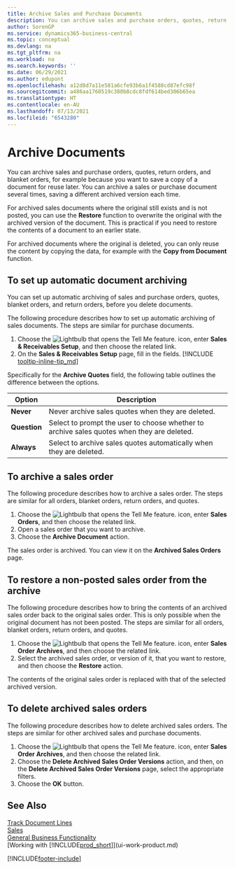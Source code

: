 ```yaml
---
title: Archive Sales and Purchase Documents
description: You can archive sales and purchase orders, quotes, return orders, and blanket orders so that you can use the archived document to recreate the document that it was archived from.
author: SorenGP
ms.service: dynamics365-business-central
ms.topic: conceptual
ms.devlang: na
ms.tgt_pltfrm: na
ms.workload: na
ms.search.keywords: ''
ms.date: 06/29/2021
ms.author: edupont
ms.openlocfilehash: a12d8d7a11e581a6cfe93b6a1f4588cd87efc98f
ms.sourcegitcommit: a486aa1760519c380b8cdc8fdf614bed306b65ea
ms.translationtype: HT
ms.contentlocale: en-AU
ms.lasthandoff: 07/13/2021
ms.locfileid: "6543280"
---
```

# <a name="archive-documents"></a>Archive Documents
You can archive sales and purchase orders, quotes, return orders, and blanket orders, for example because you want to save a copy of a document for reuse later. You can archive a sales or purchase document several times, saving a different archived version each time.

For archived sales documents where the original still exists and is not posted, you can use the **Restore** function to overwrite the original with the archived version of the document. This is practical if you need to restore the contents of a document to an earlier state.

For archived documents where the original is deleted, you can only reuse the content by copying the data, for example with the **Copy from Document** function.  

## <a name="to-set-up-automatic-document-archiving"></a>To set up automatic document archiving

You can set up automatic archiving of sales and purchase orders, quotes, blanket orders, and return orders, before you delete documents.

The following procedure describes how to set up automatic archiving of sales documents. The steps are similar for purchase documents.

1. Choose the ![Lightbulb that opens the Tell Me feature.](media/ui-search/search_small.png "Tell me what you want to do") icon, enter **Sales & Receivables Setup**, and then choose the related link.
2. On the **Sales & Receivables Setup** page, fill in the fields. [!INCLUDE [tooltip-inline-tip_md](includes/tooltip-inline-tip_md.md)]

Specifically for the **Archive Quotes** field, the following table outlines the difference between the options.

|Option|Description|
|------|-----------|
|**Never**| Never archive sales quotes when they are deleted.|
|**Question**|Select to prompt the user to choose whether to archive sales quotes when they are deleted.|
|**Always**|Select to archive sales quotes automatically when they are deleted.|

## <a name="to-archive-a-sales-order"></a>To archive a sales order

The following procedure describes how to archive a sales order. The steps are similar for all orders, blanket orders, return orders, and quotes.

1. Choose the ![Lightbulb that opens the Tell Me feature.](media/ui-search/search_small.png "Tell me what you want to do") icon, enter **Sales Orders**, and then choose the related link.  
2. Open a sales order that you want to archive.  
3. Choose the **Archive Document** action.

The sales order is archived. You can view it on the **Archived Sales Orders** page.

## <a name="to-restore-a-non-posted-sales-order-from-the-archive"></a>To restore a non-posted sales order from the archive

The following procedure describes how to bring the contents of an archived sales order back to the original sales order. This is only possible when the original document has not been posted. The steps are similar for all orders, blanket orders, return orders, and quotes.

1. Choose the ![Lightbulb that opens the Tell Me feature.](media/ui-search/search_small.png "Tell me what you want to do") icon, enter **Sales Order Archives**, and then choose the related link.
2. Select the archived sales order, or version of it, that you want to restore, and then choose the **Restore** action.  

The contents of the original sales order is replaced with that of the selected archived version.

## <a name="to-delete-archived-sales-orders"></a>To delete archived sales orders

The following procedure describes how to delete archived sales orders. The steps are similar for other archived sales and purchase documents.

1. Choose the ![Lightbulb that opens the Tell Me feature.](media/ui-search/search_small.png "Tell me what you want to do") icon, enter **Sales Order Archives**, and then choose the related link.  
2. Choose the **Delete Archived Sales Order Versions** action, and then, on the **Delete Archived Sales Order Versions** page, select the appropriate filters.  
3. Choose the **OK** button.

## <a name="see-also"></a>See Also

[Track Document Lines](across-how-to-track-document-lines.md)  
[Sales](sales-manage-sales.md)  
[General Business Functionality](ui-across-business-areas.md)  
[Working with [!INCLUDE[prod_short](includes/prod_short.md)]](ui-work-product.md)


[!INCLUDE[footer-include](includes/footer-banner.md)]
